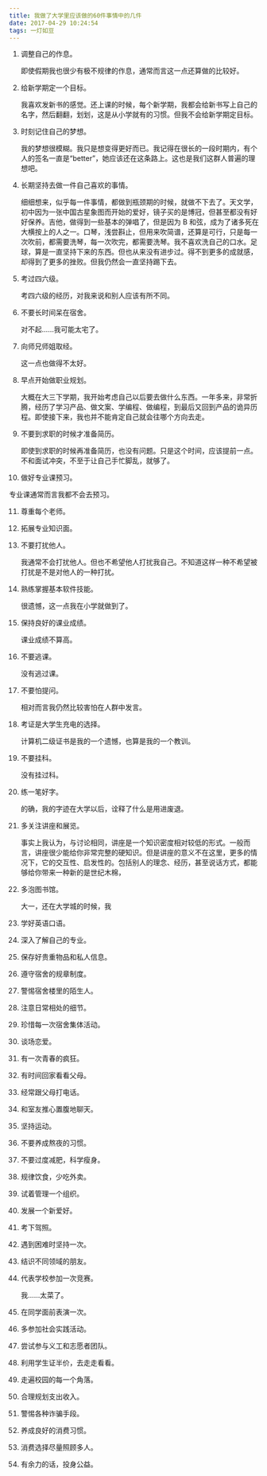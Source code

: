 ```yaml
---
title: 我做了大学里应该做的60件事情中的几件
date: 2017-04-29 10:24:54
tags: 一灯如豆
---
```


1. 调整自己的作息。

   即使假期我也很少有极不规律的作息，通常而言这一点还算做的比较好。

2. 给新学期定一个目标。

   我喜欢发新书的感觉。还上课的时候，每个新学期，我都会给新书写上自己的名字，然后翻翻，划划，这是从小学就有的习惯。但我不会给新学期定目标。

3. 时刻记住自己的梦想。

   我的梦想很模糊。我只是想变得更好而已。我记得在很长的一段时期内，有个人的签名一直是“better”，她应该还在这条路上。这也是我们这群人普遍的理想吧。

4. 长期坚持去做一件自己喜欢的事情。

   细细想来，似乎每一件事情，都做到瓶颈期的时候，就做不下去了。天文学，初中因为一张中国古星象图而开始的爱好，镜子买的是博冠，但甚至都没有好好保养。吉他，做得到一些基本的弹唱了，但是因为 B 和弦，成为了诸多死在大横按上的人之一。口琴，浅尝斟止，但用来吹简谱，还算是可行，只是每一次吹前，都需要洗琴，每一次吹完，都需要洗琴。我不喜欢洗自己的口水。足球，算是一直坚持下来的东西。但也从来没有进步过。得不到更多的成就感，却得到了更多的挫败。但我仍然会一直坚持踢下去。

5. 考过四六级。

   考四六级的经历，对我来说和别人应该有所不同。

6. 不要长时间呆在宿舍。

   对不起……我可能太宅了。

7. 向师兄师姐取经。

   这一点也做得不太好。

8. 早点开始做职业规划。

   大概在大三下学期，我开始考虑自己以后要去做什么东西。一年多来，非常折腾，经历了学习产品、做文案、学编程、做编程，到最后又回到产品的诡异历程。即使接下来，我也并不能肯定自己就会往哪个方向去走。

9. 不要到求职的时候才准备简历。

   即使到求职的时候再准备简历，也没有问题。只是这个时间，应该提前一点。不和面试冲突，不至于让自己手忙脚乱，就够了。

10. 做好专业课预习。

   专业课通常而言我都不会去预习。

11. 尊重每个老师。

12. 拓展专业知识面。

13. 不要打扰他人。

    我通常不会打扰他人。但也不希望他人打扰我自己。不知道这样一种不希望被打扰是不是对他人的一种打扰。

14. 熟练掌握基本软件技能。

    很遗憾，这一点我在小学就做到了。

15. 保持良好的课业成绩。

    课业成绩不算高。

16. 不要逃课。

    没有逃过课。

17. 不要怕提问。

    相对而言我仍然比较害怕在人群中发言。

18. 考证是大学生充电的选择。

    计算机二级证书是我的一个遗憾，也算是我的一个教训。

19. 不要挂科。

    没有挂过科。

20. 练一笔好字。

    的确，我的字迹在大学以后，诠释了什么是用进废退。

21. 多关注讲座和展览。

    事实上我认为，与讨论相同，讲座是一个知识密度相对较低的形式。一般而言，讲座很少能给你非常完整的硬知识。但是讲座的意义不在这里，更多的情况下，它的交互性、启发性的。包括别人的理念、经历，甚至说话方式，都能够给你带来一种新的是世纪木棉，

22. 多泡图书馆。

    大一，还在大学城的时候，我

23. 学好英语口语。

24. 深入了解自己的专业。

25. 保存好贵重物品和私人信息。

26. 遵守宿舍的规章制度。

27. 警惕宿舍楼里的陌生人。

28. 注意日常相处的细节。

29. 珍惜每一次宿舍集体活动。

30. 谈场恋爱。

31. 有一次青春的疯狂。

32. 有时间回家看看父母。

33. 经常跟父母打电话。

34. 和室友推心置腹地聊天。

35. 坚持运动。

36. 不要养成熬夜的习惯。

37. 不要过度减肥，科学瘦身。

38. 规律饮食，少吃外卖。

39. 试着管理一个组织。

40. 发展一个新爱好。

41. 考下驾照。

42. 遇到困难时坚持一次。

43. 结识不同领域的朋友。

44. 代表学校参加一次竞赛。

    我……太菜了。

45. 在同学面前表演一次。

46. 多参加社会实践活动。

47. 尝试参与义工和志愿者团队。

48. 利用学生证半价，去走走看看。

49. 走遍校园的每一个角落。

50. 合理规划支出收入。

51. 警惕各种诈骗手段。

52. 养成良好的消费习惯。

53. 消费选择尽量照顾多人。

54. 有余力的话，投身公益。